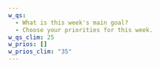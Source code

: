```yaml
---
w_qs:
  - What is this week's main goal?
  - Choose your priorities for this week.
w_qs_clim: 25
w_prios: []
w_prios_clim: "35"
---
```

